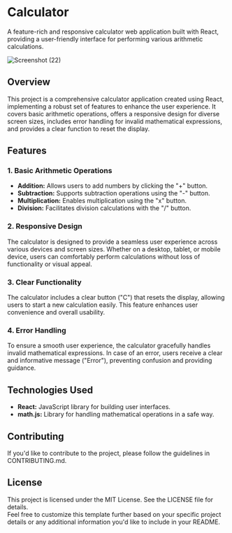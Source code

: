 # Calculator

A feature-rich and responsive calculator web application built with React, providing a user-friendly interface for performing various arithmetic calculations.


![Screenshot (22)](https://github.com/rohitvinodyadav9/Unified-Mentors/assets/149653208/36471191-0c1d-48bd-b37e-0ad40687a4b9)<br>


## Overview

This project is a comprehensive calculator application created using React, implementing a robust set of features to enhance the user experience. It covers basic arithmetic operations, offers a responsive design for diverse screen sizes, includes error handling for invalid mathematical expressions, and provides a clear function to reset the display.

## Features


### 1. Basic Arithmetic Operations

- **Addition:** Allows users to add numbers by clicking the "+" button.
- **Subtraction:** Supports subtraction operations using the "-" button.
- **Multiplication:** Enables multiplication using the "x" button.
- **Division:** Facilitates division calculations with the "/" button.

### 2. Responsive Design

The calculator is designed to provide a seamless user experience across various devices and screen sizes. Whether on a desktop, tablet, or mobile device, users can comfortably perform calculations without loss of functionality or visual appeal.

### 3. Clear Functionality

The calculator includes a clear button ("C") that resets the display, allowing users to start a new calculation easily. This feature enhances user convenience and overall usability.

### 4. Error Handling

To ensure a smooth user experience, the calculator gracefully handles invalid mathematical expressions. In case of an error, users receive a clear and informative message ("Error"), preventing confusion and providing guidance.

## Technologies Used
- **React:** JavaScript library for building user interfaces.
- **math.js:** Library for handling mathematical operations in a safe way.
## Contributing
If you'd like to contribute to the project, please follow the guidelines in CONTRIBUTING.md.

## License
This project is licensed under the MIT License. See the LICENSE file for details.<br>
Feel free to customize this template further based on your specific project details or any additional information you'd like to include in your README.






